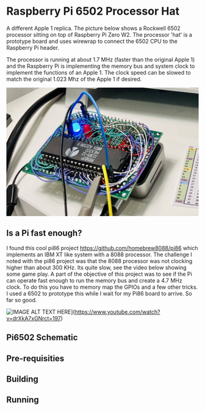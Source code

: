 # Raspberry Pi 6502 Processor Hat

A different Apple 1 replica. The picture below shows a Rockwell 6502 processor sitting on top of Raspberry Pi Zero W2. The processor 'hat' is a prototype board and uses wirewrap to connect the 6502 CPU to the Raspberry Pi header. 

The processor is running at about 1.7 MHz (faster than the original Apple 1) and the Raspberry Pi is implementing the memory bus and system clock to implement the functions of an Apple 1. The clock speed can be slowed to match the original 1.023 Mhz of the Apple 1 if desired. 

![6502 Hat in action](doc/Pi6502.jpg)



## Is a Pi fast enough? 
I found this cool pi86 project https://github.com/homebrew8088/pi86 which implements an IBM XT like system with a 8088 processor. The challenge I noted with the pi86 project was that the 8088 processor was not clocking higher than about 300 KHz. Its quite slow, see the video below showing some game play. A part of the objective of this project was to see if the Pi can operate fast enough to run the memory bus and create a 4.7 MHz clock. To do this you have to memory map the GPIOs and a few other tricks. I used a 6502 to prototype this while I wait for my Pi86 board to arrive. So far so good. 

![IMAGE ALT TEXT HERE](https://img.youtube.com/vi/drXkA7xGNrc/0.jpg)](https://www.youtube.com/watch?v=drXkA7xGNrct=197)


## Pi6502 Schematic 

## Pre-requisities 

## Building 

## Running 

